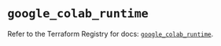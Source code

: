 # `google_colab_runtime`

Refer to the Terraform Registry for docs: [`google_colab_runtime`](https://registry.terraform.io/providers/hashicorp/google/6.45.0/docs/resources/colab_runtime).

